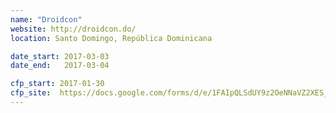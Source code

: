 ```yaml
---
name: "Droidcon" 
website: http://droidcon.do/
location: Santo Domingo, República Dominicana

date_start: 2017-03-03
date_end:   2017-03-04

cfp_start: 2017-01-30
cfp_site:  https://docs.google.com/forms/d/e/1FAIpQLSdUY9z2OeNNaVZ2XES_L6LvG33kAIHAnVCZhKwQCJl775_F1w/viewform
---
```


